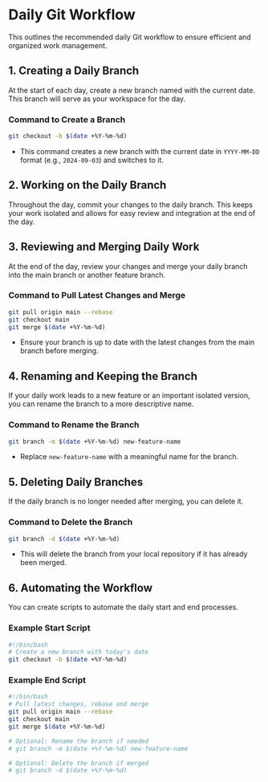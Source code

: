 
# Daily Git Workflow

This outlines the recommended daily Git workflow to ensure efficient and organized work management.

## 1. Creating a Daily Branch

At the start of each day, create a new branch named with the current date. This branch will serve as your workspace for the day.

### Command to Create a Branch

```bash
git checkout -b $(date +%Y-%m-%d)
```

- This command creates a new branch with the current date in `YYYY-MM-DD` format (e.g., `2024-09-03`) and switches to it.

## 2. Working on the Daily Branch

Throughout the day, commit your changes to the daily branch. This keeps your work isolated and allows for easy review and integration at the end of the day.

## 3. Reviewing and Merging Daily Work

At the end of the day, review your changes and merge your daily branch into the main branch or another feature branch.

### Command to Pull Latest Changes and Merge

```bash
git pull origin main --rebase
git checkout main
git merge $(date +%Y-%m-%d)
```

- Ensure your branch is up to date with the latest changes from the main branch before merging.

## 4. Renaming and Keeping the Branch

If your daily work leads to a new feature or an important isolated version, you can rename the branch to a more descriptive name.

### Command to Rename the Branch

```bash
git branch -m $(date +%Y-%m-%d) new-feature-name
```

- Replace `new-feature-name` with a meaningful name for the branch.

## 5. Deleting Daily Branches

If the daily branch is no longer needed after merging, you can delete it.

### Command to Delete the Branch

```bash
git branch -d $(date +%Y-%m-%d)
```

- This will delete the branch from your local repository if it has already been merged.

## 6. Automating the Workflow

You can create scripts to automate the daily start and end processes.

### Example Start Script

```bash
#!/bin/bash
# Create a new branch with today's date
git checkout -b $(date +%Y-%m-%d)
```

### Example End Script

```bash
#!/bin/bash
# Pull latest changes, rebase and merge
git pull origin main --rebase
git checkout main
git merge $(date +%Y-%m-%d)

# Optional: Rename the branch if needed
# git branch -m $(date +%Y-%m-%d) new-feature-name

# Optional: Delete the branch if merged
# git branch -d $(date +%Y-%m-%d)
```
